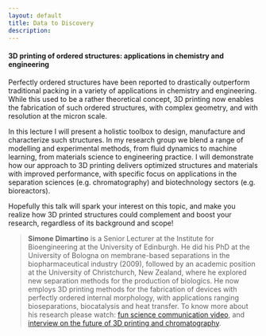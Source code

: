 ```yaml
---
layout: default
title: Data to Discovery
description:
---
```


#### 3D printing of ordered structures: applications in chemistry and engineering

Perfectly ordered structures have been reported to drastically outperform traditional packing in a variety of applications in chemistry and engineering. While this used to be a rather theoretical concept, 3D printing now enables the fabrication of such ordered structures, with complex geometry, and with resolution at the micron scale.

In this lecture I will present a holistic toolbox to design, manufacture and characterize such structures. In my research group we blend a range of modelling and experimental methods, from fluid dynamics to machine learning, from materials science to engineering practice. I will demonstrate how our approach to 3D printing delivers optimized structures and materials with improved performance, with specific focus on applications in the separation sciences (e.g. chromatography) and biotechnology sectors (e.g. bioreactors).

Hopefully this talk will spark your interest on this topic, and make you realize how 3D printed structures could complement and boost your research, regardless of its background and scope!


> **Simone Dimartino** is a Senior Lecturer at the Institute for Bioengineering at the University of Edinburgh. He did his PhD at the University of Bologna on membrane-based separations in the biopharmaceutical industry (2009), followed by an academic position at the University of Christchurch, New Zealand, where he explored new separation methods for the production of biologics. He now employs 3D printing methods for the fabrication of devices with perfectly ordered internal morphology, with applications ranging bioseparations, biocatalysis and heat transfer. To know more about his research please watch:
 [fun science communication video](https://eng.ed.ac.uk/about/news/20190830/dr-dimartino%E2%80%99s-research-group-wins-prize-international-conference-3d-printing), and [interview on the future of 3D printing and chromatography](https://www.dropbox.com/sh/wfdalf8dxymtx3n/AABZUIc-94fWBmnYsuALaEBOa?dl=0&preview=Dimartino_V4.mp4).

